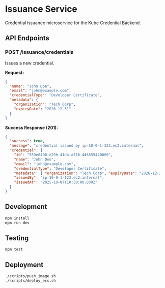# Issuance Service

Credential issuance microservice for the Kube Credential Backend.

## API Endpoints

### POST /issuance/credentials
Issues a new credential.

**Request:**
```json
{
  "name": "John Doe",
  "email": "john@example.com",
  "credentialType": "Developer Certificate",
  "metadata": {
    "organization": "Tech Corp",
    "expiryDate": "2026-12-31"
  }
}
```

**Success Response (201):**
```json
{
  "success": true,
  "message": "credential issued by ip-10-0-1-123.ec2.internal",
  "credential": {
    "id": "550e8400-e29b-41d4-a716-446655440000",
    "name": "John Doe",
    "email": "john@example.com",
    "credentialType": "Developer Certificate",
    "metadata": { "organization": "Tech Corp", "expiryDate": "2026-12-31" },
    "issuedBy": "ip-10-0-1-123.ec2.internal",
    "issuedAt": "2025-10-07T10:30:00.000Z"
  }
}
```

## Development

```bash
npm install
npm run dev
```

## Testing

```bash
npm test
```

## Deployment

```bash
./scripts/push_image.sh
./scripts/deploy_ecs.sh
```